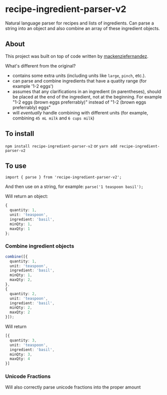 # recipe-ingredient-parser-v2

Natural language parser for recipes and lists of ingredients. Can parse a string into an object and also combine an array of these ingredient objects.

## About

This project was built on top of code written by [mackenziefernandez](https://github.com/mackenziefernandez/recipe-parser).

What's different from the original?

- contains some extra units (including units like `large`, `pinch`, etc.).
- can parse and combine ingredients that have a quatity range (for example '1-2 eggs')
- assumes that any clarifications in an ingredient (in parentheses), should be placed at the end of the ingredient, not at the beginning. For example "1-2 eggs (brown eggs preferrably)" instead of "1-2 (brown eggs preferrably) eggs"
- will *eventually* handle combining  with different units (for example, combining `45 mL milk` and `6 cups milk`)

## To install

`npm install recipe-ingredient-parser-v2` or `yarn add recipe-ingredient-parser-v2`

## To use

`import { parse } from 'recipe-ingredient-parser-v2';`

And then use on a string, for example:
`parse('1 teaspoon basil');`

Will return an object:

```ts
{
  quantity: 1,
  unit: 'teaspoon',
  ingredient: 'basil',
  minQty: 1,
  maxQty: 1
};
```

### Combine ingredient objects

```ts
combine([{
  quantity: 1,
  unit: 'teaspoon',
  ingredient: 'basil',
  minQty: 1,
  maxQty: 2,
},
{
  quantity: 2,
  unit: 'teaspoon',
  ingredient: 'basil',
  minQty: 2,
  maxQty: 2
}]);
```

Will return

```ts
[{
  quantity: 3,
  unit: 'teaspoon',
  ingredient: 'basil',
  minQty: 3,
  maxQty: 4
}]
```

### Unicode Fractions

Will also correctly parse unicode fractions into the proper amount
